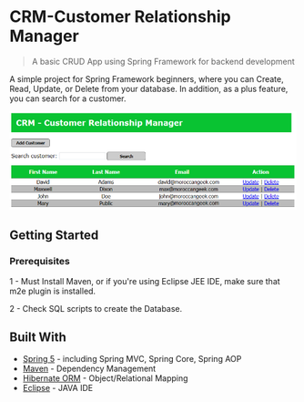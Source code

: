 # CRM-Customer Relationship Manager
> A basic CRUD App using Spring Framework for backend development

A simple project for Spring Framework beginners, where you can Create, Read, Update, or Delete from your database. In addition, as a plus feature, you can search for a customer.

![](index.png)

## Getting Started

### Prerequisites

1 - Must Install Maven, or if you're using Eclipse JEE IDE, make sure that m2e plugin is installed.

2 - Check SQL scripts to create the Database.

## Built With

* [Spring 5](https://spring.io/projects/spring-framework) - including Spring MVC, Spring Core, Spring AOP
* [Maven](https://maven.apache.org/) - Dependency Management
* [Hibernate ORM](http://hibernate.org/orm/) - Object/Relational Mapping
* [Eclipse](https://www.eclipse.org/) - JAVA IDE
